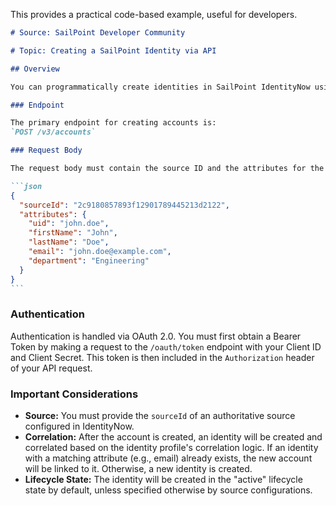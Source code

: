 This provides a practical code-based example, useful for developers.

````markdown data/raw/sailpoint_api_user_creation.md
# Source: SailPoint Developer Community

# Topic: Creating a SailPoint Identity via API

## Overview

You can programmatically create identities in SailPoint IdentityNow using the v3 APIs. This is useful for custom scripts or integrating with systems that do not have a standard connector.

### Endpoint

The primary endpoint for creating accounts is:
`POST /v3/accounts`

### Request Body

The request body must contain the source ID and the attributes for the new account. A unique identifier, like `uid` or `employeeId`, is essential.

```json
{
  "sourceId": "2c9180857893f12901789445213d2122",
  "attributes": {
    "uid": "john.doe",
    "firstName": "John",
    "lastName": "Doe",
    "email": "john.doe@example.com",
    "department": "Engineering"
  }
}
```
````

### Authentication

Authentication is handled via OAuth 2.0. You must first obtain a Bearer Token by making a request to the `/oauth/token` endpoint with your Client ID and Client Secret. This token is then included in the `Authorization` header of your API request.

### Important Considerations

- **Source:** You must provide the `sourceId` of an authoritative source configured in IdentityNow.
- **Correlation:** After the account is created, an identity will be created and correlated based on the identity profile's correlation logic. If an identity with a matching attribute (e.g., email) already exists, the new account will be linked to it. Otherwise, a new identity is created.
- **Lifecycle State:** The identity will be created in the "active" lifecycle state by default, unless specified otherwise by source configurations.

```

```

